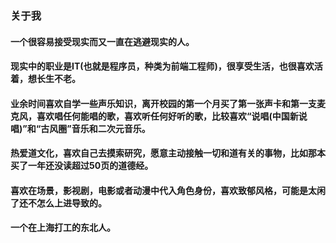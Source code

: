 ### 关于我

#### 一个很容易接受现实而又一直在逃避现实的人。

#### 现实中的职业是IT(也就是程序员，种类为前端工程师)，很享受生活，也很喜欢活着，想长生不老。

#### 业余时间喜欢自学一些声乐知识，离开校园的第一个月买了第一张声卡和第一支麦克风，喜欢唱任何能唱的歌，喜欢听任何好听的歌，比较喜欢“说唱(中国新说唱)”和“古风圈”音乐和二次元音乐。

#### 热爱道文化，喜欢自己去摸索研究，愿意主动接触一切和道有关的事物，比如那本买了一年还没读超过50页的道德经。

#### 喜欢在场景，影视剧，电影或者动漫中代入角色身份，喜欢致郁风格，可能是太闲了还不怎么上进导致的。

#### 一个在上海打工的东北人。